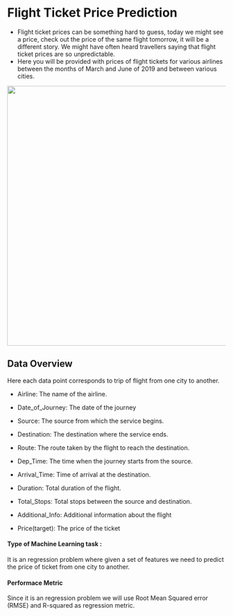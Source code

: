 # Flight Ticket Price Prediction
* Flight ticket prices can be something hard to guess, today we might see a price, check out the price of the same flight tomorrow, it will be a different story. We might have often heard travellers saying that flight ticket prices are so unpredictable. 
* Here you will be provided with prices of flight tickets for various airlines between the months of March and June of 2019 and between various cities.

<img src = "https://user-images.githubusercontent.com/39961205/56277175-7ff3a600-6121-11e9-85cc-64fc59ae44df.PNG" width = "600">

## Data Overview
Here each data point corresponds to trip of flight from one city to another.
* Airline: The name of the airline.

* Date_of_Journey: The date of the journey

* Source: The source from which the service begins.

* Destination: The destination where the service ends.

* Route: The route taken by the flight to reach the destination.

* Dep_Time: The time when the journey starts from the source.

* Arrival_Time: Time of arrival at the destination.

* Duration: Total duration of the flight.

* Total_Stops: Total stops between the source and destination.

* Additional_Info: Additional information about the flight

* Price(target): The price of the ticket

#### Type of Machine Learning task : 
It is an regression problem where given a set of features we need to predict the price of ticket from one city to another.

#### Performace Metric
Since it is an regression problem we will use Root Mean Squared error (RMSE) and R-squared as regression metric.
